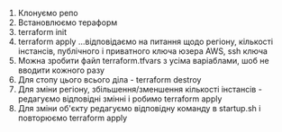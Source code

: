 1. Клонуємо репо
2. Встановлюємо тераформ
3. terraform init
4. terraform apply
...відповідаємо на питання щодо регіону, кількості інстансів, публічного і приватного ключа юзера AWS, ssh ключа
5. Можна зробити файл terraform.tfvars з усіма варіаблами, шоб не вводити кожного разу
6. Для стопу цього всього діла - terraform destroy
7. Для зміни регіону, збільшення/зменшення кількості інстансів - редагуємо відповідні змінні і робимо terraform apply
8. Для зміни об'єкту редагуємо відповідну команду в startup.sh і повторюємо terraform apply
